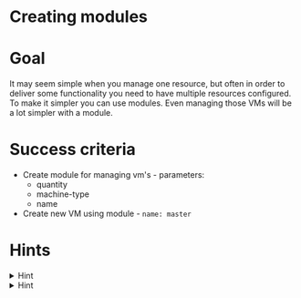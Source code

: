 # Creating modules

# Goal

It may seem simple when you manage one resource, but often in order to deliver some functionality you need to have multiple resources configured. To make it simpler you can use modules. Even managing those VMs will be a lot simpler with a module.


# Success criteria

* Create module for managing vm's - parameters:
  * quantity
  * machine-type
  * name
* Create new VM using module - `name: master` 

# Hints

<details><summary>Hint</summary>
<p>
  

##### Modules documentation: https://www.terraform.io/docs/modules/index.html
---
</p>
</details>

<details><summary>Hint</summary>
<p>
  

##### Module not installed? try running `./terraform.sh get` 
---
</p>
</details>